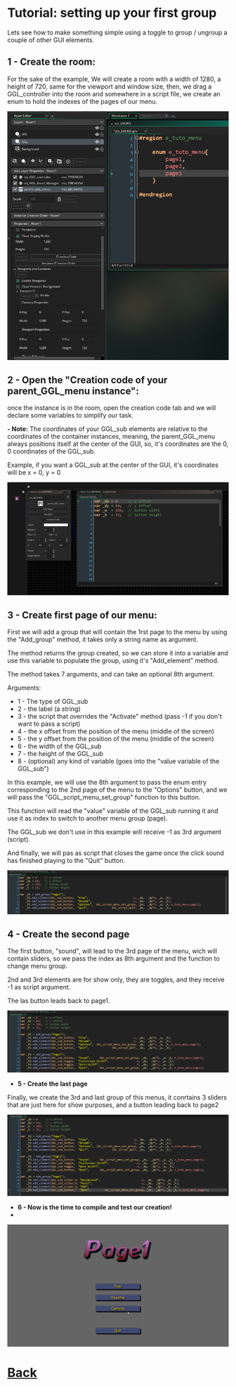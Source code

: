 # **Tutorial: setting up your first group**

Lets see how to make something simple using a toggle to group / ungroup a couple of other GUI elements.

## **1 - Create the room**:

For the sake of the example, We will create a room with a width of 1280, a height of 720, same for the viewport and window size, then, we drag
a GGL_controller into the room and somewhere in a script file, we create an enum to hold the indexes of the pages of our menu.

![room](https://github.com/Ced30/GGL-Documentation/blob/main/Images/Tutorial/Menus/Menu_room.png)

## **2 - Open the "Creation code of your parent_GGL_menu instance"**:

once the instance is in the room, open the creation code tab and we will declare some variables to simplify our task.

**- Note:**
The coordinates of your GGL_sub elements are relative to the coordinates of the container instances, meaning, the parent_GGL_menu always positions itself at the center of the GUI, so, it's coordinates are the 0, 0 coordinates of the GGL_sub.

Example, if you want a GGL_sub at the center of the GUI, it's coordinates will be x = 0, y = 0

![toggle](https://github.com/Ced30/GGL-Documentation/blob/main/Images/Tutorial/Menus/declarations.png)

## **3 - Create first page of our menu**:

First we will add a group that will contain the 1rst page to the menu by using the "Add_group" method, it takes only a string name as argument.

The method returns the group created, so we can store it into a variable and use this variable to populate the group, using it's "Add_element" method.

The method takes 7 arguments, and can take an optional 8th argument.

Arguments:
- 1 - The type of GGL_sub
- 2 - the label (a string)
- 3 - the script that overrides the "Activate" method (pass -1 if you don't want to pass a script)
- 4 - the x offset from the position of the menu (middle of the screen)
- 5 - the y offset from the position of the menu (middle of the screen)
- 6 - the width of the GGL_sub
- 7 - the height of the GGL_sub
- 8 - (optional) any kind of variable (goes into the "value variable of the GGL_sub")

In this example, we will use the 8th argument to pass the enum entry corresponding to the 2nd page of the menu to the "Options" button, and we will pass the "GGL_script_menu_set_group" function to this button.

This function will read the "value" variable of the GGL_sub running it and use it as index to switch to another menu group (page).

The GGL_sub we don't use in this example will receive -1 as 3rd argument (script).

And finally, we will pas as script that closes the game once the click sound has finished playing to the "Quit" button.

![page1](https://github.com/Ced30/GGL-Documentation/blob/main/Images/Tutorial/Menus/page1.png)

## **4 - Create the second page**

The first button, "sound", will lead to the 3rd page of the menu, wich will contain sliders, so we pass the index as 8th argument and the function to change menu group.

2nd and 3rd elements are for show only, they are toggles, and they receive -1 as script argument.

The las button leads back to page1.

![page2](https://github.com/Ced30/GGL-Documentation/blob/main/Images/Tutorial/Menus/page2.png)

- **5 - Create the last page**

Finally, we create the 3rd and last group of this menus, it conrtains 3 sliders that are just here for show purposes, and a button leading back to page2

![page3](https://github.com/Ced30/GGL-Documentation/blob/main/Images/Tutorial/Menus/page3.png)

- **6 - Now is the time to compile and test our creation!**
- 
![compile](https://github.com/Ced30/GGL-Documentation/blob/main/Images/Tutorial/Menus/Tuto2_complete.gif)


# [Back](https://github.com/Ced30/GML-GUI-Library-GGL-Documentation/blob/main/README.md)
